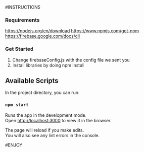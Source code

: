 #INSTRUCTIONS

### Requirements

https://nodejs.org/en/download
https://www.npmjs.com/get-npm
https://firebase.google.com/docs/cli


### Get Started

1. Change firebaseConfig.js with the config file we sent you
2. Install libraries by doing npm install


## Available Scripts

In the project directory, you can run:

### `npm start`

Runs the app in the development mode.<br />
Open [http://localhost:3000](http://localhost:3000) to view it in the browser.

The page will reload if you make edits.<br />
You will also see any lint errors in the console.


#ENJOY
